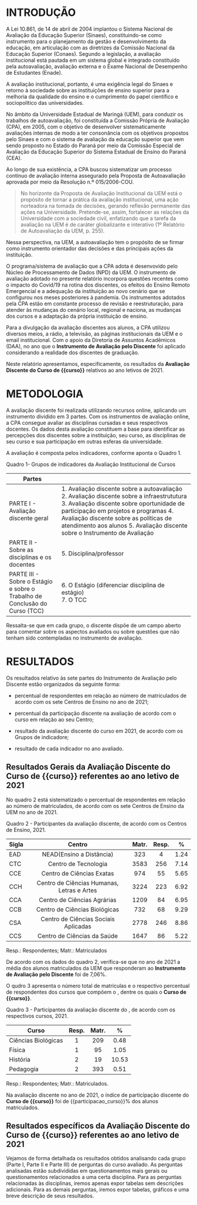 # INTRODUÇÃO

A Lei 10.861, de 14 de abril de 2004 implantou o Sistema Nacional de Avaliação da Educação Superior (Sinaes), constituindo-se como instrumento para o planejamento da gestão e desenvolvimento da educação, em articulação com as diretrizes da Comissão Nacional da Educação Superior (Conaes). Segundo a legislação, a avaliação institucional está pautada em um sistema global e integrado constituído pela autoavaliação, avaliação externa e o Exame Nacional de Desempenho de Estudantes (Enade).

A avaliação institucional, portanto, é uma exigência legal do Sinaes e retorno à sociedade sobre as instituições de ensino superior para a melhoria da qualidade do ensino e o cumprimento do papel científico e sociopolítico das universidades.

No âmbito da Universidade Estadual de Maringá (UEM), para conduzir os trabalhos de autoavaliação, foi constituída a Comissão Própria de Avaliação (CPA), em 2005, com o objetivo de desenvolver sistematicamente avaliações internas de modo a ter consonância com os objetivos propostos pelo Sinaes e com o sistema de avaliação da educação superior que vem sendo proposto no Estado do Paraná por meio da Comissão Especial de Avaliação da Educação Superior do Sistema Estadual de Ensino do Paraná (CEA).

Ao longo de sua existência, a CPA buscou sistematizar um processo contínuo de avaliação interna assegurado pela Proposta de Autoavaliação aprovada por meio da Resolução n.º 015/2006-COU.

> No horizonte da Proposta de Avaliação Institucional da UEM está o propósito de tornar a prática da avaliação institucional, uma ação norteadora na tomada de decisões, gerando reflexão permanente das ações na Universidade. Pretende-se, assim, fortalecer as relações da Universidade com a sociedade civil, enfatizando que a tarefa da avaliação na UEM é de caráter globalizante e interativo (1º Relatório de Autoavaliação da UEM, p. 255).

Nessa perspectiva, na UEM, a autoavaliação tem o propósito de se firmar como instrumento orientador das decisões e das principais ações da instituição.

O programa/sistema de avaliação que a CPA adota é desenvovido pelo Núcleo de Processamento de Dados (NPD) da UEM. O instrumento de avaliação adotado no presente relatório incorpora questões recentes como o impacto do Covid/19 na rotina dos discentes, os efeitos do Ensino Remoto Emergencial e a adequação da instituição ao novo cenário que se configurou nos meses posteriores à pandemia. Os instrumentos adotados pela CPA estão em constante processo de revisão e reestruturação, para atender às mudanças do cenário local, regional e naciona, as mudanças dos cursos e a adaptação da própria instituição de ensino.

Para a divulgação da avaliação discentes aos alunos, a CPA utilizou diversos meios, a rádio, a televisão, as páginas institucionais da UEM e o email institucional. Com o apoio da Diretoria de Assuntos Acadêmicos (DAA), no ano que o **Instrumento de Avaliação pelo Discente** foi aplicado considerando a realidade dos discentes de graduação.

Neste relatório apresentamos, especificamente, os resultados da **Avaliação Discente do Curso de {{curso}}** relativos ao ano letivos de 2021.

# METODOLOGIA

A avaliação discente foi realizada utilizando recursos online, aplicando um instrumento dividido em 3 partes. Com os instrumentos de avaliação online, a CPA consegue avaliar as disciplinas cursadas e seus respectivos docentes. Os dados desta avaliação constituem a base para identificar as percepções dos discentes sobre a instituição, seu curso, as disciplinas de seu curso e sua participação em outras esferas da universidade.

A avaliação é composta pelos indicadores, conforme aponta o Quadro 1.

Quadro 1- Grupos de indicadores da Avaliação Institucional de Cursos

| Partes | |
|----------------------------------------------------------------------------|-----------------------------------------------------------------------------------------------------------------------------|
| PARTE I - Avaliação discente geral                                         |  1. Avaliação discente sobre a autoavaliação 2. Avaliação discente sobre a infraestrututura 3. Avaliação discente sobre oportunidade de participação em projetos e programas 4. Avaliação discente sobre as políticas de atendimento aos alunos 5. Avaliação discente sobre o Instrumento de Avaliação |
| PARTE II - Sobre as disciplinas e os docentes                              | 5. Disciplina/professor                                                                                                     |
| PARTE III - Sobre o Estágio e sobre o Trabalho de Conclusão do Curso (TCC) | 6. O Estágio (diferenciar disciplina de estágio)<br>7. O TCC                                                                |


Ressalta-se que em cada grupo, o discente dispõe de um campo aberto para comentar sobre os aspectos avaliados ou sobre questões que não tenham sido contempladas no instrumento de avaliação.

# RESULTADOS

Os resultados relativo às sete partes do Instrumento de Avaliação pelo Discente estão organizados da seguinte forma:

-   percentual de respondentes em relação ao número de matriculados de acordo com os sete Centros de Ensino no ano de 2021;

-   percentual da participação discente na avaliação de acordo com o curso em relação ao seu Centro;

-   resultado da avaliação discente do curso em 2021, de acordo com os Grupos de indicadore;

-   resultado de cada indicador no ano avaliado.

## Resultados Gerais da Avaliação Discente do Curso de {{curso}} referentes ao ano letivo de 2021

No quadro 2 está sistematizado o percentual de respondentes em relação ao número de matriculados, de acordo com os sete Centros de Ensino da UEM no ano de 2021.

Quadro 2 - Participantes da avaliação discente, de acordo com os Centros de Ensino, 2021.

| Sigla | Centro   | Matr. | Resp.   |  %   |
 |------|:----:|:-----:|:---:|:---:| 
| EAD| NEAD(Ensino a Distância)| 323| 4| 1.24| 
| CTC| Centro de Tecnologia| 3583| 256| 7.14| 
| CCE| Centro de Ciências Exatas| 974| 55| 5.65| 
| CCH| Centro de Ciências Humanas, Letras e Artes| 3224| 223| 6.92| 
| CCA| Centro de Ciências Agrárias| 1209| 84| 6.95| 
| CCB| Centro de Ciências Biológicas| 732| 68| 9.29| 
| CSA| Centro de Ciências Sociais Aplicadas| 2778| 246| 8.86| 
| CCS| Centro de Ciências da Saúde| 1647| 86| 5.22| 


Resp.: Respondentes; Matr.: Matriculados

De acordo com os dados do quadro 2, verifica-se que no ano de 2021 a média dos alunos matriculados da UEM que responderam ao **Instrumento de Avaliação pelo Discente** foi de 7,06%.

O qudro 3 apresenta o número total de matrículas e o respectivo percentual de respondentes dos cursos que compõem o , dentre os quais o **Curso de {{curso}}**.

Quadro 3 - Participantes da avaliação discente do , de acordo com os respectivos cursos, 2021.

| Curso |  Resp. |Matr.|   %   | 
 |------|:-----:|:-----:|:---:| 
 | Ciências Biológicas| 1| 209| 0.48| 
| Física | 1| 95| 1.05| 
| História  | 2| 19| 10.53| 
| Pedagogia| 2| 393| 0.51| 
 

Resp.: Respondentes; Matr.: Matriculados.

Na avaliação discente no ano de 2021, o índice de participação discente do **Curso de {{curso}}** foi de {{participacao_curso}}% dos alunos matriculados.

[^1]: Os dados dessa e das demais tabelas apresentadas neste relatório têm como fonte as informações básicas das avaliações discentes de cada ano letivo no qual o instrumento foi aplicado pela CPA.

## Resultados específicos da Avaliação Discente do Curso de {{curso}} referentes ao ano letivo de 2021


Vejamos de forma detalhada os resultados obtidos analisando cada grupo (Parte I, Parte II e Parte III) de perguntas do curso avaliado. As perguntas analisadas estão subdivididas em questionamentos mais gerais ou questionamentos relacionados a uma certa disciplina. Para as perguntas relacionadas às disciplinas, iremos apenas expor tabelas sem descrições adicionais. Para as demais perguntas, iremos expor tabelas, gráficos e uma breve descrição de seus resultados.
 
